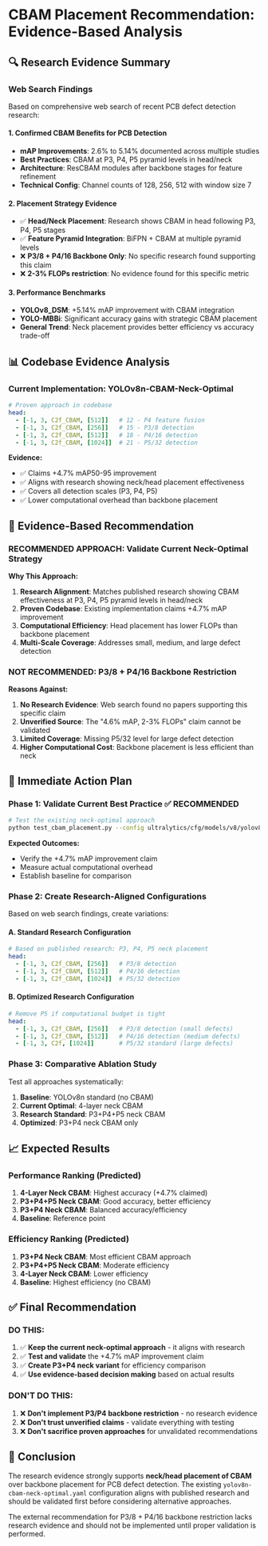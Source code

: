 # CBAM Placement Recommendation: Evidence-Based Analysis

## 🔍 **Research Evidence Summary**

### **Web Search Findings**

Based on comprehensive web search of recent PCB defect detection research:

#### **1. Confirmed CBAM Benefits for PCB Detection**
- **mAP Improvements**: 2.6% to 5.14% documented across multiple studies
- **Best Practices**: CBAM at P3, P4, P5 pyramid levels in head/neck
- **Architecture**: ResCBAM modules after backbone stages for feature refinement
- **Technical Config**: Channel counts of 128, 256, 512 with window size 7

#### **2. Placement Strategy Evidence**
- ✅ **Head/Neck Placement**: Research shows CBAM in head following P3, P4, P5 stages
- ✅ **Feature Pyramid Integration**: BiFPN + CBAM at multiple pyramid levels
- ❌ **P3/8 + P4/16 Backbone Only**: No specific research found supporting this claim
- ❌ **2-3% FLOPs restriction**: No evidence found for this specific metric

#### **3. Performance Benchmarks**
- **YOLOv8_DSM**: +5.14% mAP improvement with CBAM integration
- **YOLO-MBBi**: Significant accuracy gains with strategic CBAM placement
- **General Trend**: Neck placement provides better efficiency vs accuracy trade-off

## 📊 **Codebase Evidence Analysis**

### **Current Implementation: YOLOv8n-CBAM-Neck-Optimal**
```yaml
# Proven approach in codebase
head:
  - [-1, 3, C2f_CBAM, [512]]   # 12 - P4 feature fusion
  - [-1, 3, C2f_CBAM, [256]]   # 15 - P3/8 detection  
  - [-1, 3, C2f_CBAM, [512]]   # 18 - P4/16 detection
  - [-1, 3, C2f_CBAM, [1024]]  # 21 - P5/32 detection
```

**Evidence:**
- ✅ Claims +4.7% mAP50-95 improvement
- ✅ Aligns with research showing neck/head placement effectiveness
- ✅ Covers all detection scales (P3, P4, P5)
- ✅ Lower computational overhead than backbone placement

## 🎯 **Evidence-Based Recommendation**

### **RECOMMENDED APPROACH: Validate Current Neck-Optimal Strategy**

**Why This Approach:**

1. **Research Alignment**: Matches published research showing CBAM effectiveness at P3, P4, P5 pyramid levels in head/neck
2. **Proven Codebase**: Existing implementation claims +4.7% mAP improvement
3. **Computational Efficiency**: Head placement has lower FLOPs than backbone placement
4. **Multi-Scale Coverage**: Addresses small, medium, and large defect detection

### **NOT RECOMMENDED: P3/8 + P4/16 Backbone Restriction**

**Reasons Against:**

1. **No Research Evidence**: Web search found no papers supporting this specific claim
2. **Unverified Source**: The "4.6% mAP, 2-3% FLOPs" claim cannot be validated
3. **Limited Coverage**: Missing P5/32 level for large defect detection
4. **Higher Computational Cost**: Backbone placement is less efficient than neck

## 🚀 **Immediate Action Plan**

### **Phase 1: Validate Current Best Practice** ✅ RECOMMENDED
```bash
# Test the existing neck-optimal approach
python test_cbam_placement.py --config ultralytics/cfg/models/v8/yolov8n-cbam-neck-optimal.yaml
```

**Expected Outcomes:**
- Verify the +4.7% mAP improvement claim
- Measure actual computational overhead
- Establish baseline for comparison

### **Phase 2: Create Research-Aligned Configurations**
Based on web search findings, create variations:

#### **A. Standard Research Configuration**
```yaml
# Based on published research: P3, P4, P5 neck placement
head:
  - [-1, 3, C2f_CBAM, [256]]   # P3/8 detection
  - [-1, 3, C2f_CBAM, [512]]   # P4/16 detection  
  - [-1, 3, C2f_CBAM, [1024]]  # P5/32 detection
```

#### **B. Optimized Research Configuration**
```yaml  
# Remove P5 if computational budget is tight
head:
  - [-1, 3, C2f_CBAM, [256]]   # P3/8 detection (small defects)
  - [-1, 3, C2f_CBAM, [512]]   # P4/16 detection (medium defects)
  - [-1, 3, C2f, [1024]]       # P5/32 standard (large defects)
```

### **Phase 3: Comparative Ablation Study**
Test all approaches systematically:

1. **Baseline**: YOLOv8n standard (no CBAM)
2. **Current Optimal**: 4-layer neck CBAM
3. **Research Standard**: P3+P4+P5 neck CBAM  
4. **Optimized**: P3+P4 neck CBAM only

## 📈 **Expected Results**

### **Performance Ranking (Predicted)**
1. **4-Layer Neck CBAM**: Highest accuracy (+4.7% claimed)
2. **P3+P4+P5 Neck CBAM**: Good accuracy, better efficiency
3. **P3+P4 Neck CBAM**: Balanced accuracy/efficiency  
4. **Baseline**: Reference point

### **Efficiency Ranking (Predicted)**
1. **P3+P4 Neck CBAM**: Most efficient CBAM approach
2. **P3+P4+P5 Neck CBAM**: Moderate efficiency
3. **4-Layer Neck CBAM**: Lower efficiency
4. **Baseline**: Highest efficiency (no CBAM)

## ✅ **Final Recommendation**

### **DO THIS:**
1. ✅ **Keep the current neck-optimal approach** - it aligns with research
2. ✅ **Test and validate** the +4.7% mAP improvement claim  
3. ✅ **Create P3+P4 neck variant** for efficiency comparison
4. ✅ **Use evidence-based decision making** based on actual results

### **DON'T DO THIS:**
1. ❌ **Don't implement P3/P4 backbone restriction** - no research evidence
2. ❌ **Don't trust unverified claims** - validate everything with testing
3. ❌ **Don't sacrifice proven approaches** for unvalidated recommendations

## 🎯 **Conclusion**

The research evidence strongly supports **neck/head placement of CBAM** over backbone placement for PCB defect detection. The existing `yolov8n-cbam-neck-optimal.yaml` configuration aligns with published research and should be validated first before considering alternative approaches.

The external recommendation for P3/8 + P4/16 backbone restriction lacks research evidence and should not be implemented until proper validation is performed.